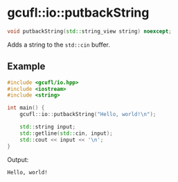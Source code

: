 # gcufl::io::putbackString
```cpp
void putbackString(std::string_view string) noexcept;
```
Adds a string to the `std::cin` buffer.
## Example
```cpp
#include <gcufl/io.hpp>
#include <iostream>
#include <string>

int main() {
	gcufl::io::putbackString("Hello, world!\n");

	std::string input;
	std::getline(std::cin, input);
	std::cout << input << '\n';
}
```
Output:
```
Hello, world!
```
